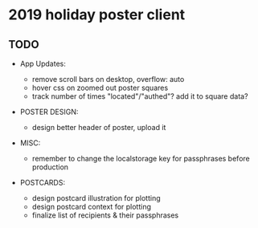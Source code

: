 # 2019 holiday poster client

## TODO

* App Updates:
  - remove scroll bars on desktop, overflow: auto
  - hover css on zoomed out poster squares
  - track number of times "located"/"authed"? add it to square data?

* POSTER DESIGN:
  - design better header of poster, upload it
* MISC:
  - remember to change the localstorage key for passphrases before production
* POSTCARDS:
  - design postcard illustration for plotting
  - design postcard context for plotting
  - finalize list of recipients & their passphrases
